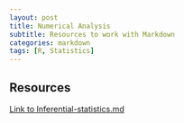 ```yaml
---
layout: post
title: Numerical Analysis
subtitle: Resources to work with Markdown
categories: markdown
tags: [R, Statistics]
---
```


## Resources

[Link to Inferential-statistics.md](path/to/subfile.md)
